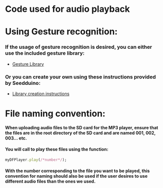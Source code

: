 # Code used for audio playback

# Using Gesture recognition:
### If the usage of gesture recognition is desired, you can either use the included gesture library:
  - [Gesture Library]()
### Or you can create your own using these instructions provided by Seedduino:
  - [Library creation instructions]()

# File naming convention:
#### When uploading audio files to the SD card for the MP3 player, ensure that the files are in the root directory of the SD card and are named 001, 002, 003... etc. 
#### You will call to play these files using the function:
```ruby
myDFPlayer.play(/*number*/);
```
#### With the number corresponding to the file you want to be played, this convention for naming should also be used if the user desires to use different audio files than the ones we used.


